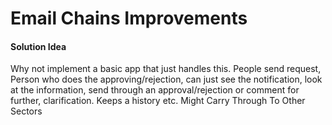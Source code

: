 # Email Chains Improvements
#### Solution Idea
Why not implement a basic app that just handles this. People send request, Person who does the approving/rejection, can just see the notification, look at the information, send through an approval/rejection or comment for further, clarification. Keeps a history etc. Might Carry Through To Other Sectors